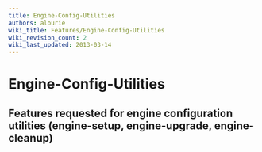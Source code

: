 ```yaml
---
title: Engine-Config-Utilities
authors: alourie
wiki_title: Features/Engine-Config-Utilities
wiki_revision_count: 2
wiki_last_updated: 2013-03-14
---
```


# Engine-Config-Utilities

## Features requested for engine configuration utilities (engine-setup, engine-upgrade, engine-cleanup)
